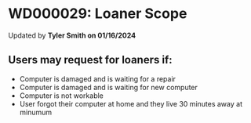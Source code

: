 # WD000029: Loaner Scope
Updated by **Tyler Smith on 01/16/2024**

## **Users may request for loaners if:**
- Computer is damaged and is waiting for a repair
- Computer is damaged and is waiting for new computer
- Computer is not workable
- User forgot their computer at home and they live 30 minutes away at minumum
